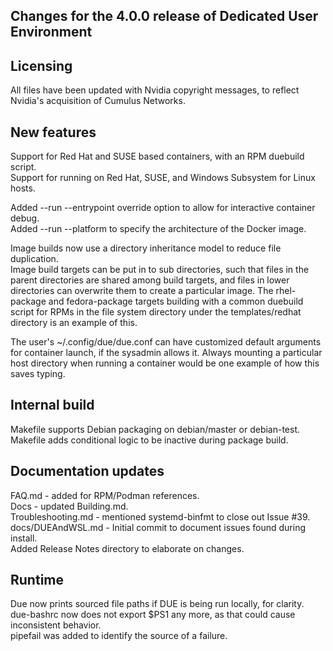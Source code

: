 Changes for the 4.0.0 release of Dedicated User Environment
------------------------------------------------------------

Licensing
----------
All files have been updated with Nvidia copyright messages, to reflect
Nvidia's acquisition of Cumulus Networks.

New features
------------
Support for Red Hat and SUSE based containers, with an RPM duebuild script.  
Support for running on Red Hat, SUSE, and Windows Subsystem for Linux hosts.  

Added --run --entrypoint override option to allow for interactive container debug.  
Added --run --platform to specify the architecture of the Docker image.  

Image builds now use a directory inheritance model to reduce file duplication.  
 Image build targets can be put in to sub directories, such that files in the parent
 directories are shared among build targets, and files in lower directories can overwrite them
 to create a particular image. The rhel-package and fedora-package targets building with
 a common duebuild script for RPMs in the file system directory under the templates/redhat
 directory is an example of this.  

The user's ~/.config/due/due.conf can have customized default arguments for
 container launch, if the sysadmin allows it. Always mounting a particular host directory
 when running a container would be one example of how this saves typing.  

Internal build
--------------
Makefile supports Debian packaging on debian/master or debian-test.  
Makefile adds conditional logic to be inactive during package build.  

Documentation updates
---------------------
FAQ.md - added for RPM/Podman references.  
Docs - updated Building.md.  
Troubleshooting.md - mentioned systemd-binfmt to close out Issue #39.  
docs/DUEAndWSL.md - Initial commit to document issues found during install.  
Added Release Notes directory to elaborate on changes.  

Runtime
-------
Due now prints sourced file paths if DUE is being run locally, for clarity.  
due-bashrc now does not export $PS1 any more, as that could cause inconsistent behavior.  
pipefail was added to identify the source of a failure.  

